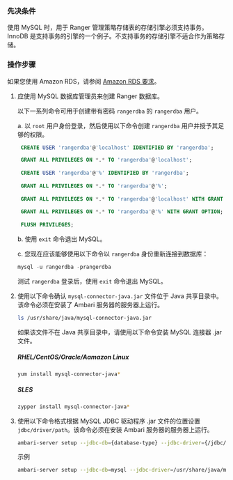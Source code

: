 ### 先决条件

使用 MySQL 时，用于 Ranger 管理策略存储表的存储引擎必须支持事务。 InnoDB 是支持事务的引擎的一个例子。不支持事务的存储引擎不适合作为策略存储。

### 操作步骤

如果您使用 Amazon RDS，请参阅 [Amazon RDS 要求](https://docs.devlive.org/read/apache-ambari-installation-2.7.5.0/MySQL_MariaDBPrerequisite)。

1. 应使用 MySQL 数据库管理员来创建 Ranger 数据库。

   以下一系列命令可用于创建带有密码 `rangerdba` 的 `rangerdba` 用户。

   a. 以 `root` 用户身份登录，然后使用以下命令创建 `rangerdba` 用户并授予其足够的权限。

   ```sql
    CREATE USER 'rangerdba'@'localhost' IDENTIFIED BY 'rangerdba';

    GRANT ALL PRIVILEGES ON *.* TO 'rangerdba'@'localhost';
    
    CREATE USER 'rangerdba'@'%' IDENTIFIED BY 'rangerdba';
    
    GRANT ALL PRIVILEGES ON *.* TO 'rangerdba'@'%';
    
    GRANT ALL PRIVILEGES ON *.* TO 'rangerdba'@'localhost' WITH GRANT OPTION;
    
    GRANT ALL PRIVILEGES ON *.* TO 'rangerdba'@'%' WITH GRANT OPTION;
    
    FLUSH PRIVILEGES;
   ```
   
   b. 使用 `exit` 命令退出 MySQL。

   c. 您现在应该能够使用以下命令以 `rangerdba` 身份重新连接到数据库：

   ```sql
   mysql -u rangerdba -prangerdba
   ```

   测试 `rangerdba` 登录后，使用 `exit` 命令退出 MySQL。


2. 使用以下命令确认 `mysql-connector-java.jar` 文件位于 Java 共享目录中。该命令必须在安装了 Ambari 服务器的服务器上运行。

   ```bash
   ls /usr/share/java/mysql-connector-java.jar 
   ```

    如果该文件不在 Java 共享目录中，请使用以下命令安装 MySQL 连接器 .jar 文件。

    ##### RHEL/CentOS/Oracle/Aamazon Linux

    ```bash
    yum install mysql-connector-java*
    ```
   
    ##### SLES

    ```bash
    zypper install mysql-connector-java*
    ```

3. 使用以下命令格式根据 MySQL JDBC 驱动程序 .jar 文件的位置设置 `jdbc/driver/path`。该命令必须在安装 Ambari 服务器的服务器上运行。

    ```bash
    ambari-server setup --jdbc-db={database-type} --jdbc-driver={/jdbc/driver/path}
    ```
    
    示例
    
    ```bash
    ambari-server setup --jdbc-db=mysql --jdbc-driver=/usr/share/java/mysql-connector-java.jar
    ```
